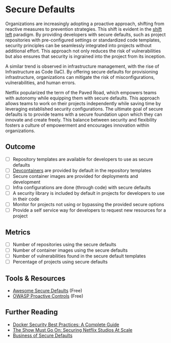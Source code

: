 # Secure Defaults

Organizations are increasingly adopting a proactive approach, shifting from reactive measures to prevention strategies. This shift is evident in the [shift left](https://www.sonarsource.com/learn/shift-left/) paradigm. By providing developers with secure defaults, such as project repositories with pre-configured settings or standardized code templates, security principles can be seamlessly integrated into projects without additional effort. This approach not only reduces the risk of vulnerabilities but also ensures that security is ingrained into the project from its inception.

A similar trend is observed in infrastructure management, with the rise of Infrastructure as Code (IaC). By offering secure defaults for provisioning infrastructure, organizations can mitigate the risk of misconfigurations, vulnerabilities, and human errors.

Netflix popularized the term of the Paved Road, which empowers teams with autonomy while equipping them with secure defaults. This approach allows teams to work on their projects independently while saving time by leveraging established security configurations. The ultimate goal of secure defaults is to provide teams with a secure foundation upon which they can innovate and create freely. This balance between security and flexibility fosters a culture of empowerment and encourages innovation within organizations.

## Outcome

- [ ] Repository templates are available for developers to use as secure defaults
- [ ] [Devcontainers](https://containers.dev/) are provided by default in the repository templates
- [ ] Secure container images are provided for deployments and development
- [ ] Infra configurations are done (through code) with secure defaults
- [ ] A security library is included by default in projects for developers to use in their code
- [ ] Monitor for projects not using or bypassing the provided secure options
- [ ] Provide a self service way for developers to request new resources for a project

## Metrics

- [ ] Number of repositories using the secure defaults
- [ ] Number of container images using the secure defaults
- [ ] Number of vulnerabilities found in the secure default templates
- [ ] Percentage of projects using secure defaults

## Tools & Resources

- [Awesome Secure Defaults](https://github.com/tldrsec/awesome-secure-defaults) (Free)
- [OWASP Proactive Controls](https://owasp.org/www-project-proactive-controls/) (Free)

## Further Reading

- [Docker Security Best Practices: A Complete Guide](https://anchore.com/blog/docker-security-best-practices-a-complete-guide/#securing-images-1)
- [The Show Must Go On: Securing Netflix Studios At Scale](https://netflixtechblog.com/the-show-must-go-on-securing-netflix-studios-at-scale-19b801c86479)
- [Business of Secure Defaults](https://tldrsec.com/p/business-of-secure-defaults)
